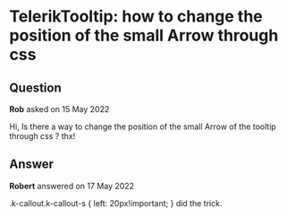 # TelerikTooltip: how to change the position of the small Arrow through css

## Question

**Rob** asked on 15 May 2022

Hi, Is there a way to change the position of the small Arrow of the tooltip through css ? thx!

## Answer

**Robert** answered on 17 May 2022

.k-callout.k-callout-s { left: 20px!important; } did the trick.
